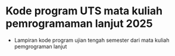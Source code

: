 # Kode program UTS mata kuliah pemrogramaman lanjut 2025

- Lampiran kode program ujian tengah semester dari mata kuliah pemgrograman lanjut
